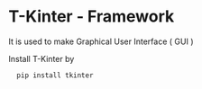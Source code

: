 # T-Kinter - Framework 

  It is used to make Graphical User Interface ( GUI )
  
  Install T-Kinter by 
      
      pip install tkinter
